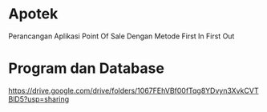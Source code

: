 # Apotek
Perancangan Aplikasi Point Of Sale Dengan Metode First In First Out

# Program dan Database
https://drive.google.com/drive/folders/1067FEhVBf00fTqg8YDvyn3XvkCVTBlD5?usp=sharing
